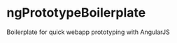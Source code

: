 ngPrototypeBoilerplate
======================

Boilerplate for quick webapp prototyping with AngularJS
